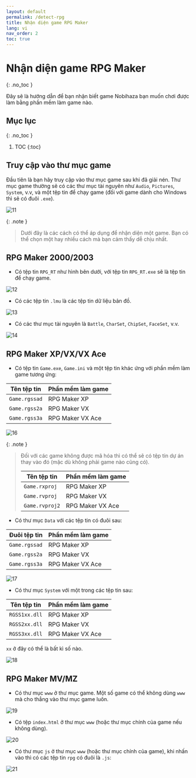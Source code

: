 ```yaml
---
layout: default
permalink: /detect-rpg
title: Nhận diện game RPG Maker
lang: vi
nav_order: 2
toc: true
---
```


# Nhận diện game RPG Maker
{: .no_toc }

Đây sẽ là hướng dẫn để bạn nhận biết game Nobihaza bạn muốn chơi được làm bằng phần mềm làm game nào.

## Mục lục
{: .no_toc }

1. TOC
{:toc}

## Truy cập vào thư mục game

Đầu tiên là bạn hãy truy cập vào thư mục game sau khi đã giải nén. Thư mục game thường sẽ có các thư mục tài nguyên như `Audio`, `Pictures`, `System`, v.v, và một tệp tin để chạy game (đối với game dành cho Windows thì sẽ có đuôi `.exe`).

![11](images/image-10.png)

{: .note }
> Dưới đây là các cách có thể áp dụng để nhận diện một game. Bạn có thể chọn một hay nhiều cách mà bạn cảm thấy dễ chịu nhất.

## RPG Maker 2000/2003

* Có tệp tin `RPG_RT` như hình bên dưới, với tệp tin `RPG_RT.exe` sẽ là tệp tin để chạy game.

![12](images/image-11.png)

* Có các tệp tin `.lmu` là các tệp tin dữ liệu bản đồ.

![13](images/image-12.png)

* Có các thư mục tài nguyên là `Battle`, `CharSet`, `ChipSet`, `FaceSet`, v.v.

![14](images/image-13.png)

## RPG Maker XP/VX/VX Ace

* Có tệp tin `Game.exe`, `Game.ini` và một tệp tin khác ứng với phần mềm làm game tương ứng:

| Tên tệp tin | Phần mềm làm game |
| --- | --- |
| `Game.rgssad` | RPG Maker XP |
| `Game.rgss2a` | RPG Maker VX |
| `Game.rgss3a` | RPG Maker VX Ace |

![16](images/image-15.png)

{: .note }
> Đối với các game không được mã hóa thì có thể sẽ có tệp tin dự án thay vào đó (mặc dù không phải game nào cũng có).
>
> | Tên tệp tin | Phần mềm làm game |
> | --- | --- |
> | `Game.rxproj` | RPG Maker XP |
> | `Game.rvproj` | RPG Maker VX |
> | `Game.rvproj2` | RPG Maker VX Ace |

* Có thư mục `Data` với các tệp tin có đuôi sau:

| Đuôi tệp tin | Phần mềm làm game |
| --- | --- |
| `Game.rgssad` | RPG Maker XP |
| `Game.rgss2a` | RPG Maker VX |
| `Game.rgss3a` | RPG Maker VX Ace |

![17](images/image-16.png)

* Có thư mục `System` với một trong các tệp tin sau:

| Tên tệp tin | Phần mềm làm game |
| --- | --- |
| `RGSS1xx.dll` | RPG Maker XP |
| `RGSS2xx.dll` | RPG Maker VX |
| `RGSS3xx.dll` | RPG Maker VX Ace |

`xx` ở đây có thể là bất kì số nào.

![18](images/image-17.png)

## RPG Maker MV/MZ

* Có thư mục `www` ở thư mục game. Một số game có thể không dùng `www` mà cho thẳng vào thư mục game luôn.

![19](images/image-18.png)

* Có tệp `index.html` ở thư mục `www` (hoặc thư mục chính của game nếu không dùng).

![20](images/image-19.png)

* Có thư mục `js` ở thư mục `www` (hoặc thư mục chính của game), khi nhấn vào thì có các tệp tin `rpg` có đuôi là `.js`:

![21](images/image-20.png)